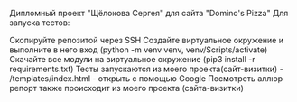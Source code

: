Дипломный проект "Щёлокова Сергея" для сайта "Domino's Pizza"
Для запуска тестов:

Cкопируйте репозитой через SSH
Создайте виртуальное окружение и выполните в него вход (python -m venv venv, venv/Scripts/activate)
Скачайте все модули на виртуальное окружение (pip3 install -r requirements.txt)
Тесты запускаются из моего проекта(сайт-визитки) - /templates/index.html - открыть с помощью Google
Посмотреть аллюр репорт также происходит из моего проекта (сайта-визитки)